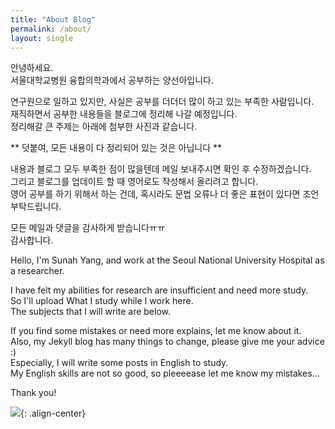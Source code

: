 ```yaml
---
title: "About Blog"
permalink: /about/
layout: single
---
```


  
안녕하세요.  
서울대학교병원 융합의학과에서 공부하는 양선아입니다.  
  
연구원으로 일하고 있지만, 사실은 공부를 더더더 많이 하고 있는 부족한 사람입니다.  
재직하면서 공부한 내용들을 블로그에 정리해 나갈 예정입니다.  
정리해갈 큰 주제는 아래에 첨부한 사진과 같습니다.  

** 덧붙여, 모든 내용이 다 정리되어 있는 것은 아닙니다 **

내용과 블로그 모두 부족한 점이 많을텐데 메일 보내주시면 확인 후 수정하겠습니다.  
그리고 블로그를 업데이트 할 때 영어로도 작성해서 올리려고 합니다.  
영어 공부를 하기 위해서 하는 건데, 혹시라도 문법 오류나 더 좋은 표현이 있다면 조언 부탁드립니다.  
  
모든 메일과 댓글을 감사하게 받습니다ㅠㅠ  
감사합니다.  
  
    
Hello, I'm Sunah Yang, and work at the Seoul National University Hospital as a researcher.  
  
I have felt my abilities for research are insufficient and need more study.  
So I'll upload What I study while I work here.   
The subjects that I will write are below.  
   
If you find some mistakes or need more explains, let me know about it.  
Also, my Jekyll blog has many things to change, please give me your advice :)  
Especially, I will write some posts in English to study.  
My English skills are not so good, so pleeeease let me know my mistakes...


Thank you!  

![](https://sunahy1011.github.io/assets/images/StudyManualMap.jpg){: .align-center}
